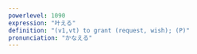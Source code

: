 ```yaml
---
powerlevel: 1090
expression: "叶える"
definition: "(v1,vt) to grant (request, wish); (P)"
pronunciation: "かなえる"
---
```

